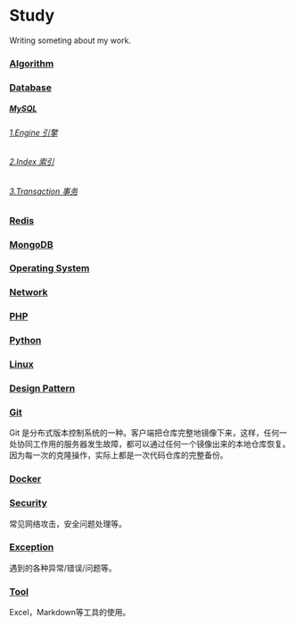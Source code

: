 # Study

Writing someting about my work.

### [Algorithm](https://github.com/rasp210/study/blob/master/algorithm)

### [Database](https://github.com/rasp210/study/blob/master/database)

##### [MySQL](https://github.com/rasp210/study/blob/master/database/mysql)

###### [1.Engine 引擎](https://github.com/rasp210/study/blob/master/database/mysql/engine.md)

###### [2.Index 索引](https://github.com/rasp210/study/blob/master/database/mysql/index.md)

###### [3.Transaction 事务](https://github.com/rasp210/study/blob/master/database/mysql/transaction.md)

### [Redis](https://github.com/rasp210/study/blob/master/database/redis)

### [MongoDB](https://github.com/rasp210/study/blob/master/database/mongodb)

### [Operating System](https://github.com/rasp210/study/blob/master/os)

### [Network](https://github.com/rasp210/study/blob/master/network)

### [PHP](https://github.com/rasp210/study/blob/master/php)

### [Python](https://github.com/rasp210/study/blob/master/python)

### [Linux](https://github.com/rasp210/study/blob/master/linux)

### [Design Pattern](https://github.com/rasp210/study/blob/master/design-pattern)

### [Git](https://github.com/rasp210/study/tree/master/git)
Git 是分布式版本控制系统的一种。客户端把仓库完整地镜像下来，这样，任何一处协同工作用的服务器发生故障，都可以通过任何一个镜像出来的本地仓库恢复。因为每一次的克隆操作，实际上都是一次代码仓库的完整备份。

### [Docker](https://github.com/rasp210/study/tree/master/git)

### [Security](https://github.com/rasp210/study/blob/master/security)
常见网络攻击，安全问题处理等。

### [Exception](https://github.com/rasp210/study/blob/master/exceptions/exceptions.md)
遇到的各种异常/错误/问题等。

### [Tool](https://github.com/rasp210/study/blob/master/tool)
Excel，Markdown等工具的使用。
